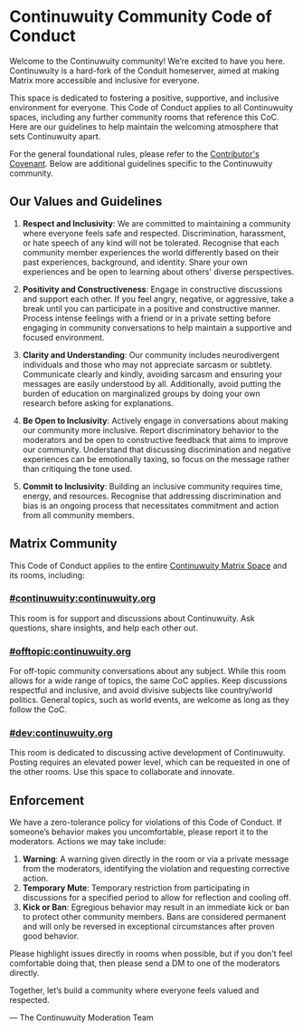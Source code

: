 # Continuwuity Community Code of Conduct

Welcome to the Continuwuity community! We’re excited to have you here. Continuwuity is
a hard-fork of the Conduit homeserver, aimed at making Matrix more accessible
and inclusive for everyone.

This space is dedicated to fostering a positive, supportive, and inclusive
environment for everyone. This Code of Conduct applies to all Continuwuity spaces,
including any further community rooms that reference this CoC. Here are our
guidelines to help maintain the welcoming atmosphere that sets Continuwuity apart.

For the general foundational rules, please refer to the [Contributor's
Covenant](https://forgejo.ellis.link/continuwuation/continuwuity/src/branch/main/CODE_OF_CONDUCT.md).
Below are additional guidelines specific to the Continuwuity community.

## Our Values and Guidelines

1. **Respect and Inclusivity**: We are committed to maintaining a community
   where everyone feels safe and respected. Discrimination, harassment, or hate
speech of any kind will not be tolerated. Recognise that each community member
experiences the world differently based on their past experiences, background,
and identity. Share your own experiences and be open to learning about others'
diverse perspectives.

2. **Positivity and Constructiveness**: Engage in constructive discussions and
   support each other. If you feel angry, negative, or aggressive, take a break
until you can participate in a positive and constructive manner. Process intense
feelings with a friend or in a private setting before engaging in community
conversations to help maintain a supportive and focused environment.

3. **Clarity and Understanding**: Our community includes neurodivergent
   individuals and those who may not appreciate sarcasm or subtlety. Communicate
clearly and kindly, avoiding sarcasm and ensuring your messages are easily
understood by all. Additionally, avoid putting the burden of education on
marginalized groups by doing your own research before asking for explanations.

4. **Be Open to Inclusivity**: Actively engage in conversations about making our
   community more inclusive. Report discriminatory behavior to the moderators
and be open to constructive feedback that aims to improve our community.
Understand that discussing discrimination and negative experiences can be
emotionally taxing, so focus on the message rather than critiquing the tone
used.

5. **Commit to Inclusivity**: Building an inclusive community requires time,
   energy, and resources. Recognise that addressing discrimination and bias is
an ongoing process that necessitates commitment and action from all community
members.

## Matrix Community

This Code of Conduct applies to the entire [Continuwuity Matrix
Space](https://matrix.to/#/#space:continuwuity.org) and its rooms,
including:

### [#continuwuity:continuwuity.org](https://matrix.to/#/#continuwuity:continuwuity.org)

This room is for support and discussions about Continuwuity. Ask questions, share
insights, and help each other out.

### [#offtopic:continuwuity.org](https://matrix.to/#/#offtopic:continuwuity.org)

For off-topic community conversations about any subject. While this room allows
for a wide range of topics, the same CoC applies. Keep discussions respectful
and inclusive, and avoid divisive subjects like country/world politics. General
topics, such as world events, are welcome as long as they follow the CoC.

### [#dev:continuwuity.org](https://matrix.to/#/#dev:continuwuity.org)

This room is dedicated to discussing active development of Continuwuity. Posting
requires an elevated power level, which can be requested in one of the other
rooms. Use this space to collaborate and innovate.

## Enforcement

We have a zero-tolerance policy for violations of this Code of Conduct. If
someone’s behavior makes you uncomfortable, please report it to the moderators.
Actions we may take include:

1. **Warning**: A warning given directly in the room or via a private message
   from the moderators, identifying the violation and requesting corrective
action.
2. **Temporary Mute**: Temporary restriction from participating in discussions
   for a specified period to allow for reflection and cooling off.
3. **Kick or Ban**: Egregious behavior may result in an immediate kick or ban to
   protect other community members. Bans are considered permanent and will only
be reversed in exceptional circumstances after proven good behavior.

Please highlight issues directly in rooms when possible, but if you don't feel
comfortable doing that, then please send a DM to one of the moderators directly.

Together, let’s build a community where everyone feels valued and respected.

— The Continuwuity Moderation Team
